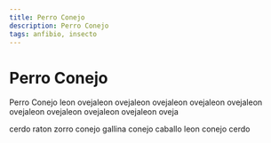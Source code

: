 ```yaml
---
title: Perro Conejo
description: Perro Conejo
tags: anfibio, insecto
---
```


# Perro Conejo

Perro Conejo leon ovejaleon ovejaleon ovejaleon ovejaleon ovejaleon ovejaleon ovejaleon ovejaleon ovejaleon oveja

cerdo raton zorro conejo gallina conejo caballo leon conejo cerdo